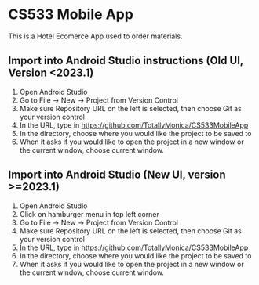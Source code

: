 # CS533 Mobile App

This is a Hotel Ecomerce App used to order materials. 

## Import into Android Studio instructions (Old UI, Version <2023.1)
1. Open Android Studio
2. Go to File -> New -> Project from Version Control
3. Make sure Repository URL on the left is selected, then choose Git as your version control
4. In the URL, type in https://github.com/TotallyMonica/CS533MobileApp
5. In the directory, choose where you would like the project to be saved to
6. When it asks if you would like to open the project in a new window or the current window, choose current window.

## Import into Android Studio (New UI, version >=2023.1)
1. Open Android Studio
2. Click on hamburger menu in top left corner
3. Go to File -> New -> Project from Version Control
4. Make sure Repository URL on the left is selected, then choose Git as your version control
5. In the URL, type in https://github.com/TotallyMonica/CS533MobileApp
6. In the directory, choose where you would like the project to be saved to
7. When it asks if you would like to open the project in a new window or the current window, choose current window.
